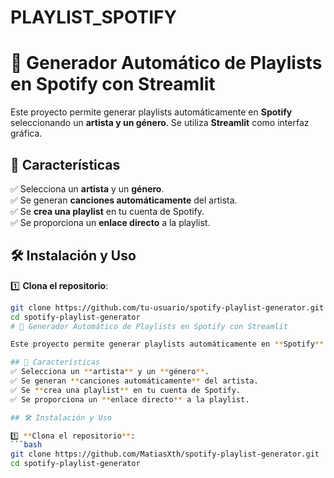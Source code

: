 # PLAYLIST_SPOTIFY
# 🎵 Generador Automático de Playlists en Spotify con Streamlit

Este proyecto permite generar playlists automáticamente en **Spotify** seleccionando un **artista y un género**. Se utiliza **Streamlit** como interfaz gráfica.

## 🚀 Características
✅ Selecciona un **artista** y un **género**.  
✅ Se generan **canciones automáticamente** del artista.  
✅ Se **crea una playlist** en tu cuenta de Spotify.  
✅ Se proporciona un **enlace directo** a la playlist.  

## 🛠 Instalación y Uso

1️⃣ **Clona el repositorio**:
```bash
git clone https://github.com/tu-usuario/spotify-playlist-generator.git
cd spotify-playlist-generator
# 🎵 Generador Automático de Playlists en Spotify con Streamlit

Este proyecto permite generar playlists automáticamente en **Spotify** seleccionando un **artista y un género**. Se utiliza **Streamlit** como interfaz gráfica.

## 🚀 Características
✅ Selecciona un **artista** y un **género**.  
✅ Se generan **canciones automáticamente** del artista.  
✅ Se **crea una playlist** en tu cuenta de Spotify.  
✅ Se proporciona un **enlace directo** a la playlist.  

## 🛠 Instalación y Uso

1️⃣ **Clona el repositorio**:
```bash
git clone https://github.com/MatiasXth/spotify-playlist-generator.git
cd spotify-playlist-generator

